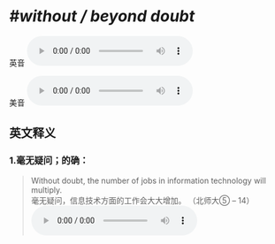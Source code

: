# ***\#without / beyond doubt*** 
英音
<audio src="./media/without doubt1_AAC.aac" controls="controls"></audio>

美音
<audio src="./media/without doubt2_AAC.aac" controls="controls"></audio>



  

英文释义
---
### 1.**毫无疑问；的确：**  

 > Without doubt, the number of jobs in information technology will multiply.   
 > 毫无疑问，信息技术方面的工作会大大增加。  （北师大⑤ – 14）  
<audio src="./media/doubt-10.aac" controls="controls"></audio>


